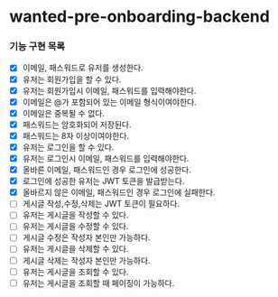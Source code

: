 # wanted-pre-onboarding-backend

### 기능 구현 목록

- [X] 이메일, 패스워드로 유저를 생성한다.
- [X] 유저는 회원가입을 할 수 있다.
- [X] 유저는 회원가입시 이메일, 패스워드를 입력해야한다.
- [X] 이메일은 @가 포함되어 있는 이메일 형식이여야한다.
- [X] 이메일은 중복될 수 없다.
- [X] 패스워드는 암호화되어 저장된다.
- [X] 패스워드는 8자 이상이여야한다.
- [X] 유저는 로그인을 할 수 있다.
- [X] 유저는 로그인시 이메일, 패스워드를 입력해야한다.
- [X] 올바른 이메일, 패스워드인 경우 로그인에 성공한다.
- [X] 로그인에 성공한 유저는 JWT 토큰을 발급받는다.
- [X] 올바르지 않은 이메일, 패스워드인 경우 로그인에 실패한다.
- [ ] 게시글 작성,수정,삭제는 JWT 토큰이 필요하다.
- [ ] 유저는 게시글을 작성할 수 있다.
- [ ] 유저는 게시글을 수정할 수 있다.
- [ ] 게시글 수정은 작성자 본인만 가능하다.
- [ ] 유저는 게시글을 삭제할 수 있다.
- [ ] 게시글 삭제는 작성자 본인만 가능하다.
- [ ] 유저는 게시글을 조회할 수 있다.
- [ ] 유저는 게시글을 조회할 때 페이징이 가능하다.
